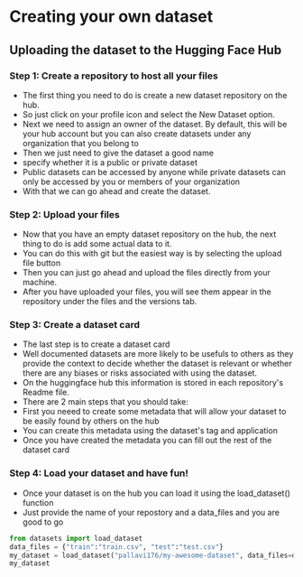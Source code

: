 # Creating your own dataset

## Uploading the dataset to the Hugging Face Hub

### Step 1: Create a repository to host all your files

- The first thing you need to do is create a new dataset repository on the hub.
- So just click on your profile icon and select the New Dataset option.
- Next we need to assign an owner of the dataset. By default, this will be your hub account but you can also create datasets under any organization that you belong to
- Then we just need to give the dataset a good name
- specify whether it is a public or private dataset
- Public datasets can be accessed by anyone while private datasets can only be accessed by you or members of your organization
- With that we can go ahead and create the dataset.

### Step 2: Upload your files

- Now that you have an empty dataset repository on the hub, the next thing to do is add some actual data to it.
- You can do this with git but the easiest way is by selecting the upload file button 
- Then you can just go ahead and upload the files directly from your machine.
- After you have uploaded your files, you will see them appear in the repository under the files and the versions tab.

### Step 3: Create a dataset card

- The last step is to create a dataset card
- Well documented datasets are more likely to be usefuls to others as they provide the context to decide whether the dataset is relevant or whether there are any biases or risks associated with using the dataset.
- On the huggingface hub this information is stored in each repository's Readme file.
- There are 2 main steps that you should take:
- First you neeed to create some metadata that will allow your dataset to be easily found by others on the hub
- You can create this metadata using the dataset's tag and application
- Once you have created the metadata you can fill out the rest of the dataset card 

### Step 4: Load your dataset and have fun!

- Once your dataset is on the hub you can load it using the load_dataset() function
- Just provide the name of your repostory and a data_files and you are good to go

``` py
from datasets import load_dataset
data_files = {"train":"train.csv", "test":"test.csv"}
my_dataset = load_dataset("pallavi176/my-awesome-dataset", data_files=data_files)
my_dataset
```

